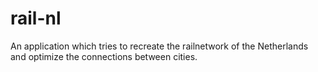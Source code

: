 # rail-nl
An application which tries to recreate the railnetwork of the Netherlands and optimize the connections between cities.
